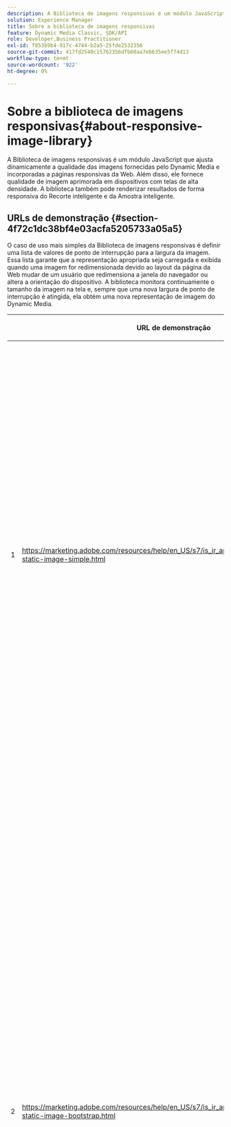 ```yaml
---
description: A Biblioteca de imagens responsivas é um módulo JavaScript que ajusta dinamicamente a qualidade das imagens fornecidas pelo Dynamic Media e incorporadas a páginas responsivas da Web. Além disso, ele fornece qualidade de imagem aprimorada em dispositivos com telas de alta densidade. A biblioteca também pode renderizar resultados de forma responsiva do Recorte inteligente e da Amostra inteligente.
solution: Experience Manager
title: Sobre a biblioteca de imagens responsivas
feature: Dynamic Media Classic, SDK/API
role: Developer,Business Practitioner
exl-id: f853b9b4-917c-4744-b2a5-25fde2532356
source-git-commit: 417fd2540c15762356dfb60aa7eb635ee5f74d13
workflow-type: tm+mt
source-wordcount: '922'
ht-degree: 0%

---
```


# Sobre a biblioteca de imagens responsivas{#about-responsive-image-library}

A Biblioteca de imagens responsivas é um módulo JavaScript que ajusta dinamicamente a qualidade das imagens fornecidas pelo Dynamic Media e incorporadas a páginas responsivas da Web. Além disso, ele fornece qualidade de imagem aprimorada em dispositivos com telas de alta densidade. A biblioteca também pode renderizar resultados de forma responsiva do Recorte inteligente e da Amostra inteligente.

## URLs de demonstração {#section-4f72c1dc38bf4e03acfa5205733a05a5}

O caso de uso mais simples da Biblioteca de imagens responsivas é definir uma lista de valores de ponto de interrupção para a largura da imagem. Essa lista garante que a representação apropriada seja carregada e exibida quando uma imagem for redimensionada devido ao layout da página da Web mudar de um usuário que redimensiona a janela do navegador ou altera a orientação do dispositivo. A biblioteca monitora continuamente o tamanho da imagem na tela e, sempre que uma nova largura de ponto de interrupção é atingida, ela obtém uma nova representação de imagem do Dynamic Media.

<table id="table_3D3D3991B802461A888E1093C1217D26"> 
 <thead> 
  <tr> 
   <th colname="col01" class="entry"> </th> 
   <th colname="col1" class="entry"> <p>URL de demonstração </p> </th> 
   <th colname="col2" class="entry"> <p>Descrição </p> </th> 
  </tr> 
 </thead>
 <tbody> 
  <tr> 
   <td colname="col01"> <p>1 </p> </td> 
   <td colname="col1"> <p> <a href="https://marketing.adobe.com/resources/help/en_US/s7/is_ir_api/is_api/samples/responsive-static-image-simple.html" scope="external" format="https"> https://marketing.adobe.com/resources/help/en_US/s7/is_ir_api/is_api/samples/responsive-static-image-simple.html  </a> </p> <p> 
     <!-- http://sasha.s7qa.com/jira-bugs/S7-7729/responsive-static-image-simple.htm--> </p> </td> 
   <td colname="col2"> <p>A seguir, um exemplo simples em que a imagem responsiva está em um contêiner que utiliza 50% da largura da página da Web. Toda vez que a janela do navegador é redimensionada, a largura do contêiner muda. Quando a largura da imagem atinge um dos pontos de interrupção configurados, que são definidos em 200, 400, 600 e 800 pixels para fins ilustrativos, uma nova renderização é baixada e exibida. O objetivo é evitar o carregamento de imagens grandes desnecessárias e economizar largura de banda da rede. </p> <p>Clique no URL para abrir a página da Web, redimensionar a janela do navegador e monitorar o tráfego da rede. </p> </td> 
  </tr> 
  <tr> 
   <td colname="col01"> <p>2 </p> </td> 
   <td colname="col1"> <p> <a href="https://marketing.adobe.com/resources/help/en_US/s7/is_ir_api/is_api/samples/responsive-static-image-bootstrap.html" format="https" scope="external"> https://marketing.adobe.com/resources/help/en_US/s7/is_ir_api/is_api/samples/responsive-static-image-bootstrap.html  </a> </p> <p> 
     <!-- http://sasha.s7qa.com/jira-bugs/S7-7729/responsive-static-image-bootstrap.htm--> </p> </td> 
   <td colname="col2"> <p>O exemplo de Bootstrap a seguir ilustra o mesmo caso de uso em uma página da Web. De acordo com o CSS do Bootstrap, a célula de layout à qual a imagem responsiva é adicionada pode ter uma das seguintes larguras: 360, 720 e 940 pixels. Esses valores são exatamente o que é passado como pontos de interrupção para a Biblioteca de imagens responsivas. Dessa forma, a Dynamic Media garante que a largura de banda da rede do cliente seja usada de forma eficaz. Além disso, garante que a imagem seja exibida no tamanho exato necessário, dado o layout atual da página da Web, sem que nenhum artefato visual dimensione o navegador do lado do cliente. </p> <p>Clique no URL para abrir a página da Web, redimensionar a janela do navegador para atingir diferentes pontos de interrupção de layout e monitorar o tráfego da rede. </p> <p>Os casos de uso mais avançados incluem a associação de diferentes Predefinições de imagem ou comandos de Exibição de imagem, ou ambos, com valores de ponto de interrupção diferentes. </p> </td> 
  </tr> 
  <tr> 
   <td colname="col01"> <p>1 </p> </td> 
   <td colname="col1"> <p> <a href="https://marketing.adobe.com/resources/help/en_US/s7/is_ir_api/is_api/samples/image-presets.html" format="https" scope="external"> https://marketing.adobe.com/resources/help/en_US/s7/is_ir_api/is_api/samples/image-presets.html  </a> </p> <p> 
     <!--http://sasha.s7qa.com/jira-bugs/S7-7729/image-presets.html--> </p> </td> 
   <td colname="col2"> <p>Neste próximo exemplo, são usadas Predefinições de imagem de diferentes tamanhos de ponto de interrupção. Para um pequeno ponto de interrupção, uma predefinição de baixa qualidade é aplicada, o que força o Serviço de imagem a retornar a imagem GIF compactada apenas para seis cores. Um ponto de interrupção médio está usando uma Predefinição de imagem configurada para JPEG com alta compactação. O maior ponto de interrupção está associado a uma Predefinição de imagem de alta qualidade usando PNG sem perdas. Esse método garante que imagens de alta qualidade sejam fornecidas a esses dispositivos, com base no pressuposto de que os dispositivos com telas maiores têm maior largura de banda e poder de processamento. </p> <p>Clique no URL para abrir a página da Web, redimensionar a janela do navegador da Web de maior para menor e observar como a qualidade da imagem degrada. </p> </td> 
  </tr> 
  <tr> 
   <td colname="col01"> <p>4 </p> </td> 
   <td colname="col1"> <p> <a href="https://marketing.adobe.com/resources/help/en_US/s7/is_ir_api/is_api/samples/crops.html" format="https" scope="external"> https://marketing.adobe.com/resources/help/en_US/s7/is_ir_api/is_api/samples/crops.html  </a> </p> <p> 
     <!--http://sasha.s7qa.com/jira-bugs/S7-7729/crops.html--> </p> </td> 
   <td colname="col2"> <p>Além das Predefinições de imagem, é possível associar comandos específicos do Image Serving a pontos de interrupção. O exemplo a seguir mostra como é possível cortar gradualmente a imagem do banner para a região de interesse, à medida que o tamanho da imagem na tela se torna menor. Aqui, o maior ponto de interrupção não tem nenhum comando Image Serving, então a imagem do banner é totalmente visível. No ponto de interrupção médio aplica recorte moderado, tornando visível somente o cursor com texto "Em execução". Em um ponto de interrupção pequeno, mais corte é aplicado para que somente o produto seja exibido. </p> <p>Clique no URL para abrir a página da Web e redimensionar a janela do navegador. Observe como a imagem se recorta gradualmente à medida que você vai de um tamanho maior para um menor. </p> </td> 
  </tr> 
  <tr> 
   <td colname="col01"> <p>5 </p> </td> 
   <td colname="col1"> <p> <a href="https://marketing.adobe.com/resources/help/en_US/s7/is_ir_api/is_api/samples/template.html" format="https" scope="external"> https://marketing.adobe.com/resources/help/en_US/s7/is_ir_api/is_api/samples/template.html  </a> </p> <p> 
     <!--http://sasha.s7qa.com/jira-bugs/S7-7729/template.html--> </p> </td> 
   <td colname="col2"> <p>Também é possível usar comandos de Exibição de imagem com Modelos de Exibição de imagem para controlar determinados parâmetros de modelo com base no tamanho da imagem. Neste próximo exemplo, um Modelo de disponibilização de imagens é usado em que o tamanho da fonte da sobreposição de texto é parametrizado usando o parâmetro <span class="codeph"> $fontsize </span>. A imagem responsiva é configurada para usar um tamanho de fonte maior para tamanhos de imagem menores, para garantir que o texto sempre permaneça legível: </p> </td> 
  </tr> 
 </tbody> 
</table>

## Requisitos do sistema {#section-35ea9e9c79cc43d7bcefdc240340fba4}

**Hardware e software para servidor**

* Dynamic Media Image Serving 6.0.1 ou posterior.

**Requisitos mínimos do navegador do cliente**

* Microsoft® Windows® 7 ou posterior; macOS X 10.8 ou posterior.
* Firefox 23, Safari 6, Chrome 29, IE 9 ou posterior.
* iOS 6 ou posterior.
* Certificado no iPhone3GS ou posterior e no iPad2 ou posterior (somente navegadores nativos).
* Android™ OS 2.3 ou posterior.
* No momento, o Internet Explorer em dispositivos móveis não é compatível.
